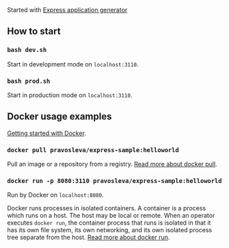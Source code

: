 Started with [Express application generator](https://expressjs.com/en/starter/generator.html)

## How to start

### `bash dev.sh`
Start in development mode on `localhost:3110`.

### `bash prod.sh`
Start in production mode on `localhost:3110`.

## Docker usage examples

[Getting started with Docker](https://www.docker.com/get-started).

### `docker pull pravosleva/express-sample:helloworld`
Pull an image or a repository from a registry. [Read more about docker pull](https://docs.docker.com/engine/reference/commandline/pull/).

### `docker run -p 8080:3110 pravosleva/express-sample:helloworld`
Run by Docker on `localhost:8080`.

Docker runs processes in isolated containers. A container is a process which runs on a host. The host may be local or remote. When an operator executes `docker run`, the container process that runs is isolated in that it has its own file system, its own networking, and its own isolated process tree separate from the host. [Read more about docker run](https://docs.docker.com/engine/reference/run/).
